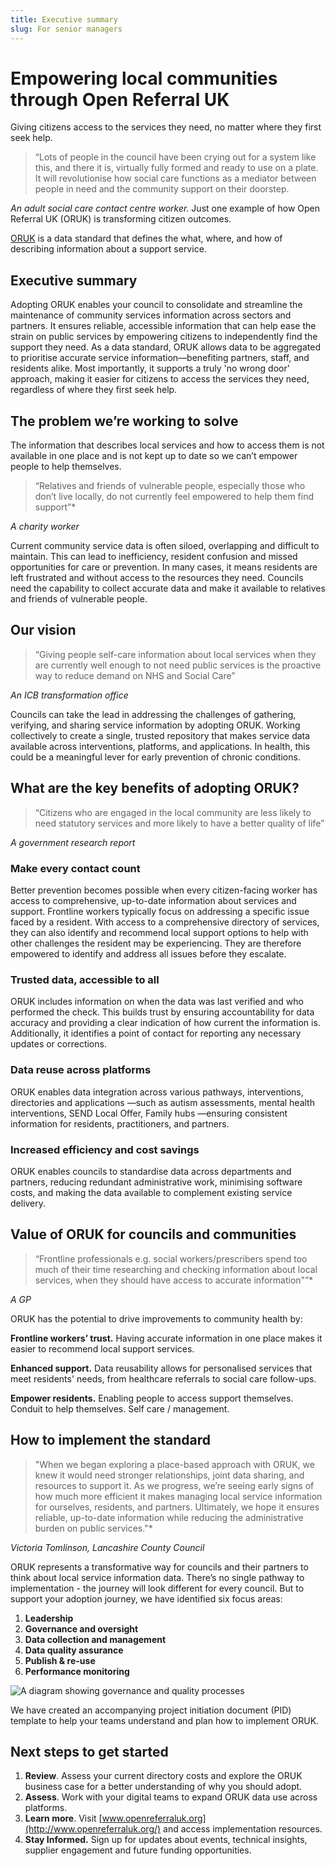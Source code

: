 ```yaml
---
title: Executive summary 
slug: For senior managers
---
```


# **Empowering local communities through Open Referral UK** 

Giving citizens access to the services they need, no matter where they first seek help.

> “Lots of people in the council have been crying out for a system like this, and there it is, virtually fully formed and ready to use on a plate. It will revolutionise how social care functions as a mediator between people in need and the community support on their doorstep.

<cite>An adult social care contact centre worker.</cite>  Just one example of how Open Referral UK (ORUK) is transforming citizen outcomes.

[ORUK](https://www.gov.uk/government/publications/open-standards-for-government/record-and-share-information-about-public-services-in-local-authorities) is a data standard that defines the what, where, and how of describing information about a support service.

## Executive summary

Adopting ORUK enables your council to consolidate and streamline the maintenance of community services information across sectors and partners. It ensures reliable, accessible information that can help ease the strain on public services by empowering citizens to independently find the support they need. As a data standard, ORUK allows data to be aggregated to prioritise accurate service information—benefiting partners, staff, and residents alike. Most importantly, it supports a truly 'no wrong door' approach, making it easier for citizens to access the services they need, regardless of where they first seek help.

## The problem we’re working to solve 

The information that describes local services and how to access them is not available in one place and is not kept up to date so we can’t empower people to help themselves.

> “Relatives and friends of vulnerable people, especially those who don’t live locally, do not currently feel empowered to help them find support”*  

<cite>A charity worker</cite>

Current community service data is often siloed, overlapping and difficult to maintain. This can lead to inefficiency, resident confusion and missed opportunities for care or prevention. In many cases, it means residents are left frustrated and without access to the resources they need. Councils need the capability to collect accurate data and make it available to relatives and friends of vulnerable people.

## Our vision

>“Giving people self-care information about local services when they are currently well enough to not need public services is the proactive way to reduce demand on NHS and Social Care”

<cite>An ICB transformation office</cite>

Councils can take the lead in addressing the challenges of gathering, verifying, and sharing service information by adopting ORUK.  Working collectively to create a single, trusted repository that makes service data available across interventions, platforms, and applications. In health, this could be a meaningful lever for early prevention of chronic conditions. 

## What are the key benefits of adopting ORUK?

>“Citizens who are engaged in the local community are less likely to need statutory services and more likely to have a better quality of life”  

<cite>A government research report</cite>

### Make every contact count 

Better prevention becomes possible when every citizen-facing worker has access to comprehensive, up-to-date information about services and support. Frontline workers typically focus on addressing a specific issue faced by a resident. With access to a comprehensive directory of services, they can also identify and recommend local support options to help with other challenges the resident may be experiencing. They are therefore empowered to identify and address all issues before they escalate. 

### Trusted data, accessible to all

ORUK includes information on when the data was last verified and who performed the check. This builds trust by ensuring accountability for data accuracy and providing a clear indication of how current the information is. Additionally, it identifies a point of contact for reporting any necessary updates or corrections.

### Data reuse across platforms

ORUK enables data integration across various pathways, interventions, directories and applications —such as autism assessments, mental health interventions, SEND Local Offer, Family hubs —ensuring consistent information for residents, practitioners, and partners.

### Increased efficiency and cost savings

ORUK enables councils to standardise data across departments and partners, reducing redundant administrative work, minimising software costs, and making the data available to complement existing service delivery.

## Value of ORUK for councils and communities

>“Frontline professionals e.g. social workers/prescribers spend too much of their time researching and checking information about local services, when they should have access to accurate information"”*  

<cite>A GP</cite>

ORUK has the potential to drive improvements to community health by:

**Frontline workers’ trust.** Having accurate information in one place makes it easier to recommend local support services.

**Enhanced support.**  Data reusability allows for personalised services that meet residents' needs, from healthcare referrals to social care follow-ups.

**Empower residents.**  Enabling people to access support themselves. Conduit to help themselves. Self care / management.  

## How to implement the standard 

>"When we began exploring a place-based approach with ORUK, we knew it would need stronger relationships, joint data sharing, and resources to support it. As we progress, we’re seeing early signs of how much more efficient it makes managing local service information for ourselves, residents, and partners. Ultimately, we hope it ensures reliable, up-to-date information while reducing the administrative burden on public services."*   

<cite>Victoria Tomlinson, Lancashire County Council</cite>

ORUK represents a transformative way for councils and their partners to think about local service information data. There’s no single pathway to implementation - the journey will look different for every council. But to support your adoption journey, we have identified six focus areas:

1. **Leadership**  
2. **Governance and oversight**  
3. **Data collection and management**  
4. **Data quality assurance**  
5. **Publish & re-use**  
6. **Performance monitoring**

![A diagram showing governance and quality processes](/adopt/leadership.png "Leadership")

We have created an accompanying project initiation document (PID) template to help your teams understand and plan how to implement ORUK.    


## Next steps to get started 

1. **Review**. Assess your current directory costs and explore the ORUK business case for a better understanding of why you should adopt.  
2. **Assess**. Work with your digital teams to expand ORUK data use across platforms.  
3. **Learn more**. Visit [www.openreferraluk.org](http://www.openreferraluk.org/) and access implementation resources.  
4. **Stay Informed.** Sign up for updates about events, technical insights, supplier engagement and future funding opportunities.   


